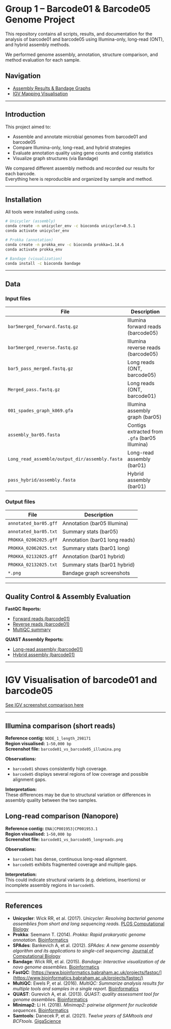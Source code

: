 #  Group 1 – Barcode01 & Barcode05 Genome Project

This repository contains all scripts, results, and documentation for the analysis of barcode01 and barcode05 using Illumina-only, long-read (ONT), and hybrid assembly methods.

We performed genome assembly, annotation, structure comparison, and method evaluation for each sample.


## Navigation

-  [Assembly Results & Bandage Graphs](./results.md)
-  [IGV Mapping Visualisation](./igv_visualisation/igv_visualisation.md)


---

## Introduction

This project aimed to:

- Assemble and annotate microbial genomes from barcode01 and barcode05
- Compare Illumina-only, long-read, and hybrid strategies
- Evaluate annotation quality using gene counts and contig statistics
- Visualize graph structures (via Bandage)

We compared different assembly methods and recorded our results for each barcode.  
Everything here is reproducible and organized by sample and method.

---

## Installation

All tools were installed using `conda`.

```bash
# Unicycler (assembly)
conda create -n unicycler_env -c bioconda unicycler=0.5.1
conda activate unicycler_env

# Prokka (annotation)
conda create -n prokka_env -c bioconda prokka=1.14.6
conda activate prokka_env

# Bandage (visualization)
conda install -c bioconda bandage
```

---

## Data

### Input files

| File | Description |
|------|-------------|
| `bar5merged_forward.fastq.gz` | Illumina forward reads (barcode05) |
| `bar5merged_reverse.fastq.gz` | Illumina reverse reads (barcode05) |
| `bar5_pass_merged.fastq.gz` | Long reads (ONT, barcode05) |
| `Merged_pass.fastq.gz` | Long reads (ONT, barcode01) |
| `001_spades_graph_k069.gfa` | Illumina assembly graph (bar05) |
| `assembly_bar05.fasta` | Contigs extracted from `.gfa` (bar05 Illumina) |
| `Long_read_assemble/output_dir/assembly.fasta` | Long-read assembly (bar01) |
| `pass_hybrid/assembly.fasta` | Hybrid assembly (bar01) |

###  Output files

| File | Description |
|------|-------------|
| `annotated_bar05.gff` | Annotation (bar05 Illumina) |
| `annotated_bar05.txt` | Summary stats (bar05) |
| `PROKKA_02062025.gff` | Annotation (bar01 long reads) |
| `PROKKA_02062025.txt` | Summary stats (bar01 long) |
| `PROKKA_02132025.gff` | Annotation (bar01 hybrid) |
| `PROKKA_02132025.txt` | Summary stats (bar01 hybrid) |
| `*.png` | Bandage graph screenshots 

---

## Quality Control & Assembly Evaluation

**FastQC Reports:**

- [Forward reads (barcode01)](https://hujunfang888.github.io/Project-rotation1/merged_forward_fastqc.html)
- [Reverse reads (barcode01)](https://hujunfang888.github.io/Project-rotation1/merged_reverse_fastqc.html)
- [MultiQC summary](https://hujunfang888.github.io/Project-rotation1/fastqc_report.html)


**QUAST Assembly Reports:**

- [Long-read assembly (barcode01)](https://hujunfang888.github.io/Project-rotation1/QUAST_longreads.html)
- [Hybrid assembly (barcode01)](https://hujunfang888.github.io/Project-rotation1/QUAST_hybrid.html)

---

# IGV Visualisation of barcode01 and barcode05

[See IGV screenshot comparison here](./igv_visualisation/README.md)


---

##  Illumina comparison (short reads)

**Reference contig:** `NODE_1_length_298171`  
**Region visualised:** `1–50,000 bp`  
**Screenshot file:** `barcode01_vs_barcode05_illumina.png`

**Observations:**
- `barcode01` shows consistently high coverage.
- `barcode05` displays several regions of low coverage and possible alignment gaps.

**Interpretation:**  
These differences may be due to structural variation or differences in assembly quality between the two samples.

## Long-read comparison (Nanopore)

**Reference contig:** `ENA|CP001953|CP001953.1`  
**Region visualised:** `1–50,000 bp`  
**Screenshot file:** `barcode01_vs_barcode05_longreads.png`

**Observations:**
- `barcode01` has dense, continuous long-read alignment.
- `barcode05` exhibits fragmented coverage and multiple gaps.

**Interpretation:**  
This could indicate structural variants (e.g. deletions, insertions) or incomplete assembly regions in `barcode05`.

---
## References

- **Unicycler**: Wick RR, et al. (2017). *Unicycler: Resolving bacterial genome assemblies from short and long sequencing reads.* [PLOS Computational Biology](https://doi.org/10.1371/journal.pcbi.1005595)
- **Prokka**: Seemann T. (2014). *Prokka: Rapid prokaryotic genome annotation.* [Bioinformatics](https://doi.org/10.1093/bioinformatics/btu153)
- **SPAdes**: Bankevich A, et al. (2012). *SPAdes: A new genome assembly algorithm and its applications to single-cell sequencing.* [Journal of Computational Biology](https://doi.org/10.1089/cmb.2012.0021)
- **Bandage**: Wick RR, et al. (2015). *Bandage: Interactive visualization of de novo genome assemblies.* [Bioinformatics](https://doi.org/10.1093/bioinformatics/btv383)
- **FastQC**: [https://www.bioinformatics.babraham.ac.uk/projects/fastqc/](https://www.bioinformatics.babraham.ac.uk/projects/fastqc/)
- **MultiQC**: Ewels P, et al. (2016). *MultiQC: Summarize analysis results for multiple tools and samples in a single report.* [Bioinformatics](https://doi.org/10.1093/bioinformatics/btw354)
- **QUAST**: Gurevich A, et al. (2013). *QUAST: quality assessment tool for genome assemblies.* [Bioinformatics](https://doi.org/10.1093/bioinformatics/btt086)
- **Minimap2**: Li H. (2018). *Minimap2: pairwise alignment for nucleotide sequences.* [Bioinformatics](https://doi.org/10.1093/bioinformatics/bty191)
- **Samtools**: Danecek P, et al. (2021). *Twelve years of SAMtools and BCFtools.* [GigaScience](https://doi.org/10.1093/gigascience/giab008)
